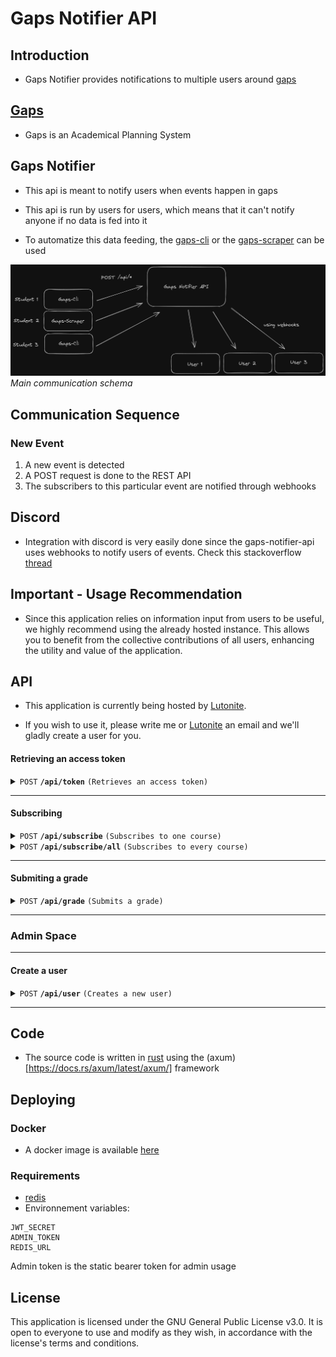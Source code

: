 # Gaps Notifier API

## Introduction

- Gaps Notifier provides notifications to multiple users around [gaps](https://gaps.heig-vd.ch/)

## [Gaps](https://gaps.heig-vd.ch/)

- Gaps is an Academical Planning System

## Gaps Notifier

- This api is meant to notify users when events happen in gaps

- This api is run by users for users, which means that it can't notify anyone if no data is fed into it

- To automatize this data feeding, the [gaps-cli](https://github.com/heig-lherman/gaps-cli) or the [gaps-scraper](https://github.com/AndreCostaaa/gaps-scraper) can be used

![](./media/schema.png)
_Main communication schema_

## Communication Sequence

### New Event

1. A new event is detected
2. A POST request is done to the REST API
3. The subscribers to this particular event are notified through webhooks

## Discord

- Integration with discord is very easily done since the gaps-notifier-api uses webhooks to notify users of events. Check this stackoverflow [thread](https://stackoverflow.com/questions/75305136/how-to-create-a-function-to-send-messages)

## Important - Usage Recommendation

- Since this application relies on information input from users to be useful, we highly recommend using the already hosted instance. This allows you to benefit from the collective contributions of all users, enhancing the utility and value of the application.

## API

- This application is currently being hosted by [Lutonite](https://github.com/Lutonite).

- If you wish to use it, please write me or [Lutonite](https://github.com/Lutonite) an email and we'll gladly create a user for you.

#### Retrieving an access token

<details>
 <summary><code>POST</code> <code><b>/api/token</b></code> <code>(Retrieves an access token)</code></summary>

##### Parameters

> | name | type     | data type   | description             |
> | ---- | -------- | ----------- | ----------------------- |
> | None | required | object JSON | `{ user_id: <user_id>}` |

##### Responses

> | http code | content-type       | response                                                                                                   |
> | --------- | ------------------ | ---------------------------------------------------------------------------------------------------------- |
> | `200`     | `application/json` | `{"access_token": <access_token>, "token_type": "Bearer", "expiration_timestamp": <expiration_timestamp>}` |
> | `404`     | `application/json` | `{"error":"Invalid User"}`                                                                                 |

##### Example cURL

> ```javascript
> curl -X POST -H "Content-Type: application/json" -d '{"user_id": <user_id>}' <url>/api/token
> ```

</details>

---

#### Subscribing

<details>
 <summary><code>POST</code> <code><b>/api/subscribe</b></code> <code>(Subscribes to one course)</code></summary>

##### Parameters

> | name | type     | data type   | description                                                                             |
> | ---- | -------- | ----------- | --------------------------------------------------------------------------------------- |
> | None | required | object JSON | `{"course": <course_name>, "class": <class_identifier>, "webhook_url": <webhook_url>"}` |

##### Responses

> | http code | content-type                | response                                                                                                            |
> | --------- | --------------------------- | ------------------------------------------------------------------------------------------------------------------- |
> | `200`     | `application/json`          | `{"user":{"id":<user_id>}, "course": <course_identifier>, "class": <class_identifier> "webhook_url": <webhook_url>` |
> | `400`     | `application/json`          | `{"error":"Invalid token"}`                                                                                         |
> | `400`     | `application/json`          | `{"error":"Missing credentials"}`                                                                                   |
> | `422`     | `text/plain; charset=utf-8` | `<Error Message about missing attributes>}`                                                                         |

##### Example cURL

> ```javascript
> curl -X POST -H "Content-Type: application/json" -H "Authorization: Bearer <bearer_token>" -d '{"course": <course_name>, "class": <class_identifier", "webhook_url": "<webhook_url>"}' <url>/subscribe
> ```

</details>

<details>
 <summary><code>POST</code> <code><b>/api/subscribe/all</b></code> <code>(Subscribes to every course)</code></summary>

##### Parameters

> | name | type     | data type   | description                      |
> | ---- | -------- | ----------- | -------------------------------- |
> | None | required | object JSON | `{"webhook_url": <webhook_url>}` |

##### Responses

> | http code | content-type                | response                                                 |
> | --------- | --------------------------- | -------------------------------------------------------- |
> | `200`     | `application/json`          | `{"user":{"id":<user_id>}, "webhook_url": <webhook_url>` |
> | `400`     | `application/json`          | `{"error":"Invalid token"}`                              |
> | `400`     | `application/json`          | `{"error":"Missing credentials"}`                        |
> | `422`     | `text/plain; charset=utf-8` | `<Error Message about missing attributes>}`              |

##### Example cURL

> ```javascript
> curl -X POST -H "Content-Type: application/json" -H "Authorization: Bearer <bearer_token>" -d '{"webhook_url": "<webhook_url>"}' <url>/subscribe/all
> ```

</details>

---

#### Submiting a grade

</details>

<details>
 <summary><code>POST</code> <code><b>/api/grade</b></code> <code>(Submits a grade)</code></summary>

##### Parameters

> | name | type     | data type   | description                                                                                                                  |
> | ---- | -------- | ----------- | ---------------------------------------------------------------------------------------------------------------------------- |
> | None | required | object JSON | `{"name": <grade_identifier>, "course": <course_name>, "class": <class_identifier>, "class_average": <grade_class_average>}` |

##### Responses

> | http code | content-type                | response                                    |
> | --------- | --------------------------- | ------------------------------------------- |
> | `201`     | `text/plain; charset=utf-8` | `Grade Created`                             |
> | `409`     | `text/plain; charset=utf-8` | `Grade already exists`                      |
> | `400`     | `application/json`          | `{"error":"Invalid token"}`                 |
> | `400`     | `application/json`          | `{"error":"Missing credentials"}`           |
> | `422`     | `text/plain; charset=utf-8` | `<Error Message about missing attributes>}` |

##### Example cURL

> ```javascript
> curl -X POST -H "Content-Type: application/json" -H "Authorization: Bearer <bearer_token>" -d '{"course":<course_name>, "class":<class_identifier>, "name":<grade_identifier>, "class_average": <grade_class_average>}' <url>/api/grade
> ```

</details>

---

### Admin Space

---

#### Create a user

<details>
 <summary><code>POST</code> <code><b>/api/user</b></code> <code>(Creates a new user)</code></summary>

##### Parameters

- No parameters

##### Responses

> | http code | content-type       | response                          |
> | --------- | ------------------ | --------------------------------- |
> | `200`     | `application/json` | `{"id": <user_id>}`               |
> | `400`     | `application/json` | `{"error":"Invalid token"}`       |
> | `400`     | `application/json` | `{"error":"Missing credentials"}` |
> | `401`     | ``                 | `<Unauthorized>`                  |

##### Example cURL

> ```javascript
> curl -X POST -H "Authorization: Bearer <admin_token>" <url>/api/user
> ```

</details>

---

## Code

- The source code is written in [rust](https://www.rust-lang.org/) using the (axum)[https://docs.rs/axum/latest/axum/] framework

## Deploying

### Docker

- A docker image is available [here](https://github.com/AndreCostaaa/gaps-notifier-api/pkgs/container/gaps-notifier-api)

### Requirements

- [redis](https://redis.io/)
- Environnement variables:

```env
JWT_SECRET
ADMIN_TOKEN
REDIS_URL
```

Admin token is the static bearer token for admin usage

## License

This application is licensed under the GNU General Public License v3.0. It is open to everyone to use and modify as they wish, in accordance with the license's terms and conditions.
